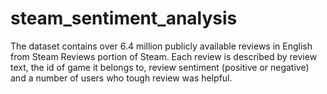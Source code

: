 # steam_sentiment_analysis
The dataset contains over 6.4 million publicly available reviews in English from Steam Reviews portion of Steam. Each review is described by review text, the id of game it belongs to, review sentiment (positive or negative) and a number of users who tough review was helpful.
